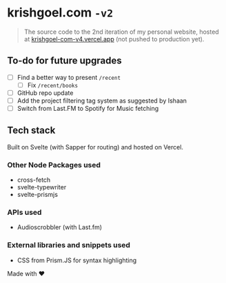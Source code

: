 # krishgoel.com ```-v2```
> The source code to the 2nd iteration of my personal website, hosted at [krishgoel-com-v4.vercel.app](https://krishgoel-com-v4.vercel.app) (not pushed to production yet).

## To-do for future upgrades
- [ ] Find a better way to present ```/recent```
    - [ ] Fix ```/recent/books```
- [ ] GitHub repo update
- [ ] Add the project filtering tag system as suggested by Ishaan
- [ ] Switch from Last.FM to Spotify for Music fetching

## Tech stack
Built on Svelte (with Sapper for routing) and hosted on Vercel.
### Other Node Packages used
- cross-fetch
- svelte-typewriter
- svelte-prismjs

### APIs used
<!-- - Potion (with Notion) -->
- Audioscrobbler (with Last.fm)

### External libraries and snippets used
- CSS from Prism.JS for syntax highlighting

Made with ❤️